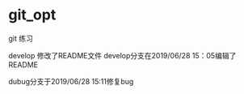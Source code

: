 # git_opt
git 练习

develop 修改了README文件 develop分支在2019/06/28 15：05编辑了README

dubug分支于2019/06/28 15:11修复bug